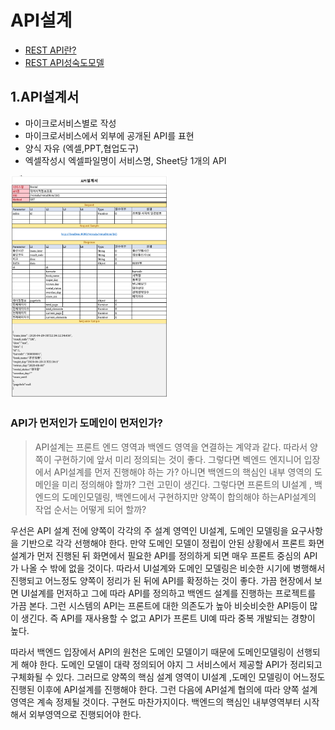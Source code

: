 # API설계
- [REST API란?](https://engineering-skcc.github.io/microservice%20modeling/BackEnd-modeling-API/)
- [REST API성숙도모델](https://engineering-skcc.github.io/microservice%20modeling/BackEnd-modeling-API/)


## 1.API설계서    
 * 마이크로서비스별로 작성
 * 마이크로서비스에서 외부에 공개된 API를 표현
 * 양식 자유 (엑셀,PPT,협업도구)
 * 엑셀작성시 엑셀파일명이 서비스명, Sheet당 1개의 API
 <img src="https://github.com/CNAPS-MSA/CNAPS3/blob/master/img/apiD.png" width="50%">

### API가 먼저인가 도메인이 먼저인가?

>API설계는 프론트 엔드 영역과 백엔드 영역을 연결하는 계약과 같다. 따라서 양쪽이 구현하기에 앞서 미리 정의되는 것이 좋다. 
>그렇다면 벡엔드 엔지니어 입장에서 API설계를 먼저 진행해야 하는 가? 아니면 백엔드의 핵심인 내부 영역의 도메인을 미리 정의해야 할까? 그런 고민이 생긴다.
>그렇다면 프론트의 UI설계 , 백엔드의 도메인모델링, 백엔드에서 구현하지만 양쪽이 합의해야 하는API설계의 작업 순서는 어떻게 되어 할까? 

우선은 API 설계 전에 양쪽이 각각의 주 설계 영역인 UI설계, 도메인 모델링을 요구사항을 기반으로 각각 선행해야 한다. 만약 도메인 모델이 정립이 안된 상황에서 프론트 화면 설계가 먼저 진행된 뒤 화면에서 필요한 API를 정의하게 되면 매우 프론트 중심의 API가 나올 수 밖에 없을 것이다.
따라서 UI설계와 도메인 모델링은 비슷한 시기에 병행해서 진행되고 어느정도 양쪽이 정리가 된 뒤에 API를 확정하는 것이 좋다.
가끔 현장에서 보면 UI설계를 먼저하고 그에 따라 API를 정의하고 백엔드 설계를 진행하는 프로젝트를 가끔 본다. 그런 시스템의 API는 프론트에 대한 의존도가 높아 비슷비슷한 API등이 많이 생긴다. 즉 API를 재사용할 수 없고 API가 프론트 UI예 따라 중복 개발되는 경향이 높다.

따라서 백엔드 입장에서 API의 원천은 도메인 모델이기 때문에 도메인모델링이 선행되게 해야 한다. 도메인 모델이 대략 정의되어 야지 그 서비스에서 제공할 API가 정리되고 구체화될 수 있다. 
그러므로 양쪽의 핵심 설계 영역이 UI설계 ,도메인 모델링이 어느정도 진행된 이후에 API설계를 진행해야 한다. 그런 다음에 API설계 협의에 따라 양쪽 설계 영역은 계속 정제될 것이다.
구현도 마찬가지이다. 백엔드의 핵심인 내부영역부터 시작해서 외부영역으로 진행되어야 한다.


